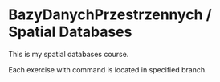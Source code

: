 # BazyDanychPrzestrzennych / Spatial Databases

This is my spatial databases course.

Each exercise with command is located in specified branch.
